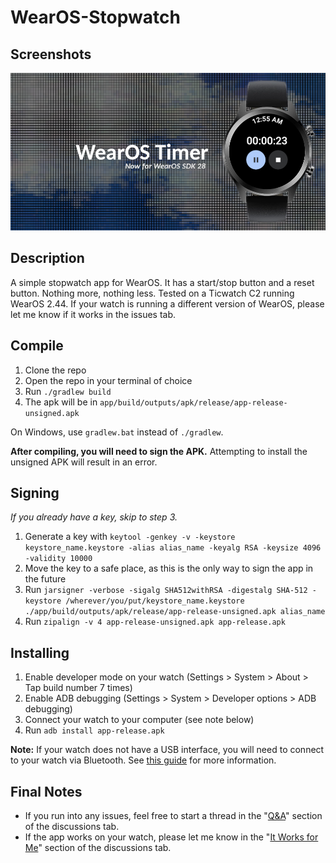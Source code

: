 # WearOS-Stopwatch

## Screenshots
![repo-header][def]

[def]: /ss.png "repo-header"

## Description
A simple stopwatch app for WearOS. It has a start/stop button and a reset button. Nothing more, nothing less.
Tested on a Ticwatch C2 running WearOS 2.44. If your watch is running a different version of WearOS, please let me know if it works in the issues tab.

## Compile
1. Clone the repo
2. Open the repo in your terminal of choice
3. Run `./gradlew build`
4. The apk will be in `app/build/outputs/apk/release/app-release-unsigned.apk`

On Windows, use `gradlew.bat` instead of `./gradlew`.

**After compiling, you will need to sign the APK.** Attempting to install the unsigned APK will result in an error.

## Signing
_If you already have a key, skip to step 3._

1. Generate a key with `keytool -genkey -v -keystore keystore_name.keystore -alias alias_name -keyalg RSA -keysize 4096 -validity 10000`
2. Move the key to a safe place, as this is the only way to sign the app in the future
3. Run `jarsigner -verbose -sigalg SHA512withRSA -digestalg SHA-512 -keystore /wherever/you/put/keystore_name.keystore ./app/build/outputs/apk/release/app-release-unsigned.apk alias_name`
4. Run `zipalign -v 4 app-release-unsigned.apk app-release.apk`

## Installing
1. Enable developer mode on your watch (Settings > System > About > Tap build number 7 times)
2. Enable ADB debugging (Settings > System > Developer options > ADB debugging)
3. Connect your watch to your computer (see note below)
4. Run `adb install app-release.apk`

**Note:** If your watch does not have a USB interface, you will need to connect to your watch via Bluetooth. See [this guide](https://developer.android.com/training/wearables/apps/debugging) for more information.

## Final Notes
- If you run into any issues, feel free to start a thread in the "[Q&A](https://github.com/collins-corner/WearOS-Stopwatch-sdk28/discussions/categories/q-a)" section of the discussions tab.
- If the app works on your watch, please let me know in the "[It Works for Me](https://github.com/collins-corner/WearOS-Stopwatch-sdk28/discussions/categories/it-works-for-me)" section of the discussions tab.